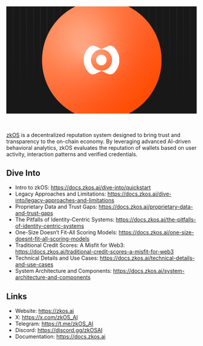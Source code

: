 <br/>

![zkme-logo](https://github.com/zkMEsol/.github/blob/main/zkos.png)

<br/>

[zkOS](https://zkos.ai) is a decentralized reputation system designed to bring trust and transparency to the on-chain economy. By leveraging advanced AI-driven behavioral analytics, zkOS evaluates the reputation of wallets based on user activity, interaction patterns and verified credentials.


## Dive Into
 - Intro to zkOS: https://docs.zkos.ai/dive-into/quickstart
 - Legacy Approaches and Limitations: https://docs.zkos.ai/dive-into/legacy-approaches-and-limitations
 - Proprietary Data and Trust Gaps: https://docs.zkos.ai/proprietary-data-and-trust-gaps
 - The Pitfalls of Identity-Centric Systems: https://docs.zkos.ai/the-pitfalls-of-identity-centric-systems
 - One-Size Doesn’t Fit-All Scoring Models: https://docs.zkos.ai/one-size-doesnt-fit-all-scoring-models
 - Traditional Credit Scores: A Misfit for Web3: https://docs.zkos.ai/traditional-credit-scores-a-misfit-for-web3
 - Technical Details and Use Cases: https://docs.zkos.ai/technical-details-and-use-cases
 - System Architecture and Components: https://docs.zkos.ai/system-architecture-and-components

## Links
 - Website: https://zkos.ai
 - X: https://x.com/zkOS_AI
 - Telegram: https://t.me/zkOS_AI
 - Discord: https://discord.gg/zkOSAI
 - Documentation: https://docs.zkos.ai
